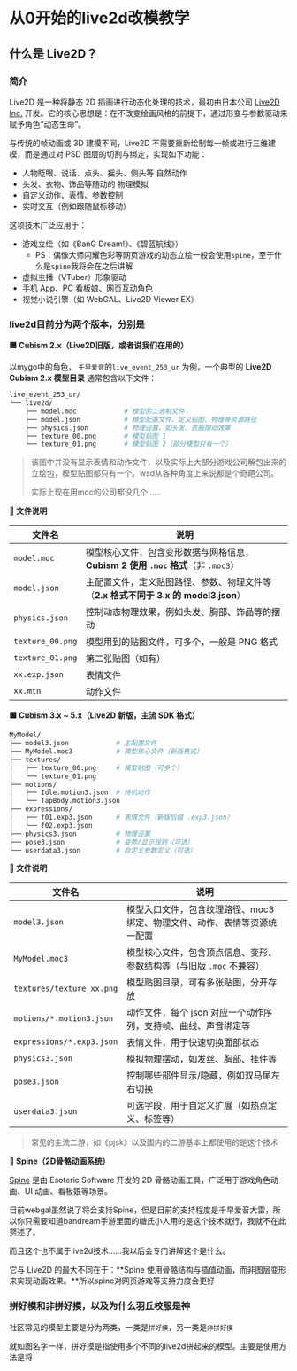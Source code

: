 # 从0开始的live2d改模教学

## 什么是 Live2D？

### 简介

Live2D 是一种将静态 2D 插画进行动态化处理的技术，最初由日本公司 [Live2D Inc.](https://www.live2d.com/) 开发。它的核心思想是：在不改变绘画风格的前提下，通过形变与参数驱动来赋予角色“动态生命”。

与传统的帧动画或 3D 建模不同，Live2D 不需要重新绘制每一帧或进行三维建模，而是通过对 PSD 图层的切割与绑定，实现如下功能：

- 人物眨眼、说话、点头、摇头、侧头等 自然动作
- 头发、衣物、饰品等随动的 物理模拟
- 自定义动作、表情、参数控制
- 实时交互（例如跟随鼠标移动）

这项技术广泛应用于：

- 游戏立绘（如《BanG Dream!》、《碧蓝航线》）
  - PS：偶像大师闪耀色彩等网页游戏的动态立绘一般会使用`spine`，至于什么是`spine`我将会在之后讲解
- 虚拟主播（VTuber）形象驱动
- 手机 App、PC 看板娘、网页互动角色
- 视觉小说引擎（如 WebGAL、Live2D Viewer EX）

### live2d目前分为两个版本，分别是

**🟦 Cubism 2.x（Live2D旧版，或者说我们在用的）**

以mygo中的角色， `千早爱音`的`live_event_253_ur` 为例，一个典型的 **Live2D Cubism 2.x 模型目录** 通常包含以下文件： 

```bash
live_event_253_ur/
└── live2d/
    ├── model.moc            # 模型的二进制文件
    ├── model.json           # 模型配置文件，定义贴图、物理等资源路径
    ├── physics.json         # 物理设置，如头发、衣服摆动效果
    ├── texture_00.png       # 模型贴图 1
    └── texture_01.png       # 模型贴图 2（部分模型只有一个）
```

> 该图中并没有显示表情和动作文件，以及实际上大部分游戏公司解包出来的立绘包，模型贴图都只有一个。wsd从各种角度上来说都是个奇葩公司。
>
> 实际上现在用moc的公司都没几个……

 **📁 文件说明**

| 文件名           | 说明                                                         |
| ---------------- | ------------------------------------------------------------ |
| `model.moc`      | 模型核心文件，包含变形数据与网格信息，**Cubism 2 使用 `.moc` 格式**（非 `.moc3`） |
| `model.json`     | 主配置文件，定义贴图路径、参数、物理文件等（**2.x 格式不同于 3.x 的 model3.json**） |
| `physics.json`   | 控制动态物理效果，例如头发、胸部、饰品等的摆动               |
| `texture_00.png` | 模型用到的贴图文件，可多个，一般是 PNG 格式                  |
| `texture_01.png` | 第二张贴图（如有）                                           |
| `xx.exp.json`    | 表情文件                                                     |
| `xx.mtn`         | 动作文件                                                     |

**🟩 Cubism 3.x ~ 5.x（Live2D 新版，主流 SDK 格式）**

```bash
MyModel/
├── model3.json            # 主配置文件
├── MyModel.moc3           # 模型核心文件（新版格式）
├── textures/
│   ├── texture_00.png     # 模型贴图（可多个）
│   └── texture_01.png
├── motions/
│   ├── Idle.motion3.json  # 待机动作
│   └── TapBody.motion3.json
├── expressions/
│   ├── f01.exp3.json      # 表情文件（新版后缀 .exp3.json）
│   └── f02.exp3.json
├── physics3.json          # 物理设置
├── pose3.json             # 姿势/显示规则（可选）
└── userdata3.json         # 自定义参数定义（可选）
```
 **📁 文件说明**

| 文件名                    | 说明                                                         |
| ------------------------- | ------------------------------------------------------------ |
| `model3.json`             | 模型入口文件，包含纹理路径、moc3 绑定、物理文件、动作、表情等资源统一配置 |
| `MyModel.moc3`            | 模型核心文件，包含顶点信息、变形、参数结构等（与旧版 `.moc` 不兼容） |
| `textures/texture_xx.png` | 模型贴图目录，可有多张贴图，分开存放                         |
| `motions/*.motion3.json`  | 动作文件，每个 json 对应一个动作序列，支持帧、曲线、声音绑定等 |
| `expressions/*.exp3.json` | 表情文件，用于快速切换面部状态                               |
| `physics3.json`           | 模拟物理摆动，如发丝、胸部、挂件等                           |
| `pose3.json`              | 控制哪些部件显示/隐藏，例如双马尾左右切换                    |
| `userdata3.json`          | 可选字段，用于自定义扩展（如热点定义、标签等）               |

> 常见的主流二游，如《pjsk》以及国内的二游基本上都使用的是这个技术

 **🔶 Spine（2D骨骼动画系统）**

[Spine](http://esotericsoftware.com/) 是由 Esoteric Software 开发的 2D 骨骼动画工具，广泛用于游戏角色动画、UI 动画、看板娘等场景。

目前webgal虽然说了将会支持Spine，但是目前的支持程度是千早爱音大雷，所以你只需要知道bandream手游里面的糖氏小人用的是这个技术就行，我就不在此赘述了。

而且这个也不属于live2d技术……我以后会专门讲解这个是什么。

它与 Live2D 的最大不同在于：**Spine 使用骨骼结构与插值动画，而非图层变形来实现动画效果。**所以spine对网页游戏等支持力度会更好


### 拼好模和非拼好摸，以及为什么羽丘校服是神

社区常见的模型主要是分为两类，一类是`拼好摸`，另一类是`非拼好摸`

就如图名字一样，拼好摸是指使用多个不同的live2d拼起来的模型。主要是使用方法是将
